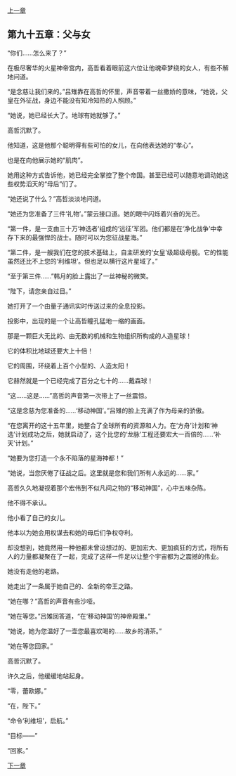 [上一章](94-女王们的回归.md)

## 第九十五章：父与女

“你们……怎么来了？”

在极尽奢华的火星神帝宫内，高哲看着眼前这六位让他魂牵梦绕的女人，有些不解地问道。

“是念慈让我们来的。”吕雉靠在高哲的怀里，声音带着一丝撒娇的意味，“她说，父皇在外征战，身边不能没有知冷知热的人照顾。”

“她说，她已经长大了。地球有她就够了。”

高哲沉默了。

他知道，这是他那个聪明得有些可怕的女儿，在向他表达她的“孝心”。

也是在向他展示她的“肌肉”。

她用这种方式告诉他，她已经完全掌控了整个帝国。甚至已经可以随意地调动她这些权势滔天的“母后”们了。

“她还说了什么？”高哲淡淡地问道。

“她还为您准备了三件‘礼物’。”蒙云接口道。她的眼中闪烁着兴奋的光芒。

“第一件，是一支由三十万‘神选者’组成的‘远征’军团。他们都是在‘净化战争’中幸存下来的最强悍的战士。随时可以为您征战星海。”

“第二件，是一艘我们在您的技术基础上，自主研发的‘女皇’级超级母舰。它的性能虽然还比不上您的‘利维坦’。但也足以横行这片星域了。”

“至于第三件……”韩月的脸上露出了一丝神秘的微笑。

“陛下，请您亲自过目。”

她打开了一个由量子通讯实时传送过来的全息投影。

投影中，出现的是一个让高哲瞳孔猛地一缩的画面。

那是一颗巨大无比的、由无数的机械和生物组织所构成的人造星球！

它的体积比地球还要大上十倍！

它的周围，环绕着上百个小型的、人造太阳！

它赫然就是一个已经完成了百分之七十的……戴森球！

“这……这是……”高哲的声音第一次带上了一丝震惊。

“这是念慈为您准备的……‘移动神国’。”吕雉的脸上充满了作为母亲的骄傲。

“在您离开的这十五年里，她整合了全球所有的资源和人力。在‘方舟’计划和‘神选’计划成功之后，她就启动了，这个比您的‘龙脉’工程还要宏大一百倍的……‘补天’计划。”

“她要为您打造一个永不陷落的星海神都！”

“她说，当您厌倦了征战之后。这里就是您和我们所有人永远的……家。”

高哲久久地凝视着那个宏伟到不似凡间之物的“移动神国”，心中五味杂陈。

他不得不承认。

他小看了自己的女儿。

他本以为她会用权谋去和她的母后们争权夺利。

却没想到，她竟然用一种他都未曾设想过的、更加宏大、更加疯狂的方式，将所有人的力量都凝聚在了一起，完成了这样一件足以让整个宇宙都为之震撼的伟业。

她没有走他的老路。

她走出了一条属于她自己的、全新的帝王之路。

“她在哪？”高哲的声音有些沙哑。

“她在等您。”吕雉回答道，“在‘移动神国’的神帝殿里。”

“她说，她为您温好了一壶您最喜欢喝的……故乡的清茶。”

“她在等您回家。”

高哲沉默了。

许久之后，他缓缓地站起身。

“零，蕾欧娜。”

“在，陛下。”

“命令‘利维坦’，启航。”

“目标——”

“回家。”

[下一章](96-神国之上.md)
